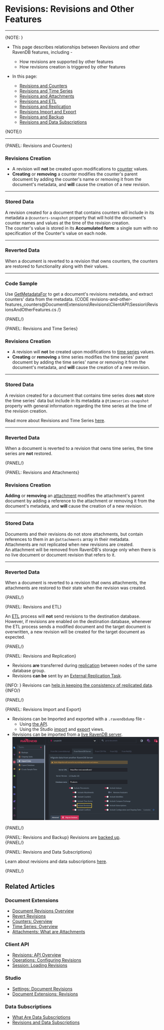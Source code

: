 # Revisions: Revisions and Other Features

---

{NOTE: }

* This page describes relationships between Revisions and other RavenDB features, including -  
   * How revisions are supported by other features  
   * How revisions creation is triggered by other features  

* In this page:  
   * [Revisions and Counters](../../document-extensions/revisions/revisions-and-other-features#revisions-and-counters)  
   * [Revisions and Time Series](../../document-extensions/revisions/revisions-and-other-features#revisions-and-time-series)  
   * [Revisions and Attachments](../../document-extensions/revisions/revisions-and-other-features#revisions-and-attachments)  
   * [Revisions and ETL](../../document-extensions/revisions/revisions-and-other-features#revisions-and-etl)  
   * [Revisions and Replication](../../document-extensions/revisions/revisions-and-other-features#revisions-and-replication)  
   * [Revisions Import and Export](../../document-extensions/revisions/revisions-and-other-features#revisions-import-and-export)  
   * [Revisions and Backup](../../document-extensions/revisions/revisions-and-other-features#revisions-and-backup)  
   * [Revisions and Data Subscriptions](../../document-extensions/revisions/revisions-and-other-features#revisions-and-data-subscriptions)  

{NOTE/}

---

{PANEL: Revisions and Counters}

### Revisions Creation

* A revision will **not** be created upon modifications to 
  [counter](../../document-extensions/counters/overview) values.  
* **Creating** or **removing** a counter modifies the counter's 
  parent document by adding the counter's name or removing it from 
  the document's metadata, and **will** cause the creation of a new revision.  

---

### Stored Data
A revision created for a document that contains counters will include in its metadata 
a `@counters-snapshot` property that will hold the document's counter names and values 
at the time of the revision creation.  
The counter's value is stored in its **Accumulated form**: a single sum with no 
specification of the Counter's value on each node.  

---

### Reverted Data
When a document is reverted to a revision that owns counters, the counters are restored 
to functionality along with their values.  

---

### Code Sample
Use [GetMetadataFor](../../document-extensions/revisions/client-api/session/loading#getmetadatafor) 
to get a document's revisions metadata, and extract counters' data from the metadata.
{CODE revisions-and-other-features_counters@DocumentExtensions\Revisions\ClientAPI\Session\RevisionsAndOtherFeatures.cs /}

{PANEL/}

{PANEL: Revisions and Time Series}

### Revisions Creation

* A revision will **not** be created upon modifications to 
  [time series](../../document-extensions/timeseries/overview) values.  
* **Creating** or **removing** a time series modifies the time series' 
  parent document by adding the time series' name or removing it 
  from the document's metadata, and **will** cause the creation of 
  a new revision.  

---

### Stored Data
A revision created for a document that contains time series does **not** store 
the time series' data but include in its metadata a `@timeseries-snapshot` property 
with general information regarding the time series at the time of the revision creation.  
  
Read more about Revisions and Time Series [here](../../document-extensions/timeseries/time-series-and-other-features#revisions).  

---

### Reverted Data
When a document is reverted to a revision that owns time series, the time series 
are **not** restored.  

{PANEL/}

{PANEL: Revisions and Attachments}

### Revisions Creation
**Adding** or **removing** an [attachment](../../document-extensions/attachments/what-are-attachments) 
modifies the attachment's parent document by adding a reference to the attachment or removing it from the 
document's metadata, and **will** cause the creation of a new revision.  

---

### Stored Data
Documents and their revisions do not store attachments, but contain 
references to them in an `@attachments` array in their metadata.  
Attachments are not replicated when new revisions are created.  
An attachment will be removed from RavenDB's storage only when 
there is no live document or document revision that refers to it.  

---

### Reverted Data
When a document is reverted to a revision that owns attachments, the attachments 
are restored to their state when the revision was created.  

{PANEL/}

{PANEL: Revisions and ETL}

An [ETL](../../server/ongoing-tasks/etl/raven) process will **not** send 
revisions to the destination database.  
However, if revisions are enabled on the destination database, whenever 
the ETL process sends a modified document and the target document is 
overwritten, a new revision will be created for the target document as expected.  

{PANEL/}

{PANEL: Revisions and Replication}

* Revisions **are** transferred during [replication](../../server/clustering/replication/replication) between nodes 
  of the same database group.  
* Revisions **can be** sent by an [External Replication Task](../../studio/database/tasks/ongoing-tasks/external-replication-task#general-information-about-external-replication-task).  

{INFO: }
Revisions can [help in keeping the consistency of replicated data](../../server/clustering/replication/replication#replication-consistency-can-be-achieved-by--).  
{INFO/}

{PANEL/}

{PANEL: Revisions Import and Export}

* Revisions can be Imported and exported with a `.ravendbdump` file -  
   * Using [the API](../../client-api/smuggler/what-is-smuggler).  
   * Using the Studio [import](../../studio/database/tasks/import-data/import-data-file#import-options) 
  and [export](../../studio/database/tasks/export-database#export-options) views.  
* Revisions can be imported from a [live RavenDB server](../../studio/database/tasks/import-data/import-from-ravendb#step-#4:-set-import-options).  
  ![Import from Live Server](images\import-from-live-server.png "Import from Live Server")

{PANEL/}

{PANEL: Revisions and Backup}
Revisions are [backed up](../../server/ongoing-tasks/backup-overview#backup-contents).  
{PANEL/}

{PANEL: Revisions and Data Subscriptions}

Learn about revisions and data subscriptions [here](../../client-api/data-subscriptions/advanced-topics/subscription-with-revisioning).  

{PANEL/}

## Related Articles

### Document Extensions

* [Document Revisions Overview](../../document-extensions/revisions/overview)  
* [Revert Revisions](../../document-extensions/revisions/revert-revisions)  
* [Counters: Overview](../../document-extensions/counters/overview)
* [Time Series: Overview](../../document-extensions/timeseries/overview)
* [Attachments: What are Attachments](../../document-extensions/attachments/what-are-attachments)

### Client API

* [Revisions: API Overview](../../document-extensions/revisions/client-api/overview)  
* [Operations: Configuring Revisions](../../document-extensions/revisions/client-api/operations/configure-revisions)  
* [Session: Loading Revisions](../../document-extensions/revisions/client-api/session/loading)  

### Studio

* [Settings: Document Revisions](../../studio/database/settings/document-revisions)  
* [Document Extensions: Revisions](../../studio/database/document-extensions/revisions)  

### Data Subscriptions

* [What Are Data Subscriptions](../../client-api/data-subscriptions/what-are-data-subscriptions)  
* [Revisions and Data Subscriptions](../../client-api/data-subscriptions/advanced-topics/subscription-with-revisioning)  
